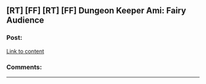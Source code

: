 ## [RT] [FF] [RT] [FF] Dungeon Keeper Ami: Fairy Audience

### Post:

[Link to content]()

### Comments:

---

